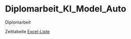 # Diplomarbeit_KI_Model_Auto
 Diplomarbeit

Zeittabelle
[Excel-Liste](https://htlanichstrasse-my.sharepoint.com/:x:/g/personal/djaksch_office_htlinn_ac_at/EV05MgyVpKdLiNzlxG83cXoBq_fLepKFXUos7OQGCyh7gg?e=PxBBkq)

